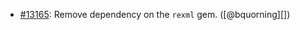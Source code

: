 * [#13165](https://github.com/rubocop/rubocop/pull/13165): Remove dependency on the `rexml` gem. ([@bquorning][])
